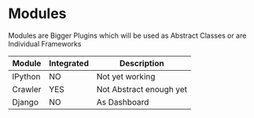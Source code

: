 # Modules

Modules are Bigger Plugins which will be used as Abstract Classes or are Individual Frameworks

Module | Integrated | Description
------- | -------------- | ------------
IPython | NO | Not yet working
Crawler | YES | Not Abstract enough yet
Django | NO | As Dashboard
